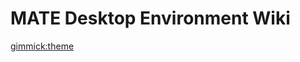 <!--
  -- Name of your wiki
  -- Do NOT remove the leading `#` character.
  -->

# MATE Desktop Environment Wiki

<!--
  -- Default theme
  -- (Read: https://dynalon.github.io/mdwiki/#!customizing.md#Theme_chooser)
  -->

[gimmick:theme](yeti)

<!--
  -- Navigation
  -- (Read: https://dynalon.github.io/mdwiki/#!quickstart.md#Adding_a_navigation)

[Home](pages/Home.md)
[About](pages/about.md)
[Download](pages/download.md)
[Documentation](pages/docs.md)
  -->

<!-- A more complex navigation example: ----------------------------------------
[Support]()
[Development]()

  * # SubMenu Heading 1
  * [SubMenu Item 1](pages/subitem1.md)
  * [SubMenu Item 2](pages/subitem2.md)
  - - - -
  * # SubMenu Heading 2
  * [SubMenu Item 3](pages/subitem3.md)
  - - - -
  * # SubMenu Heading 3
  * [SubMenu Item 3](pages/subitem3.md)

[Menu Item 2](pages/item2.md)

[Menu Item 3](pages/item3.md)

---------------------------------------------------------------------------- -->

<!--
  -- Change the Language
  -- Could be useful when there's more than one language wiki.

[Change the Language]()

  * [English (United States)](/en_US/)
  * [简体中文](/zh_CN/)
  -->

<!--
  -- Let the user choose a theme
  -- (Read: https://dynalon.github.io/mdwiki/#!quickstart.md#Adding_a_navigation)
[gimmick:themechooser](Choose theme)
  -->
